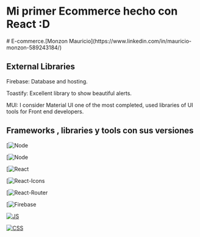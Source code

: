 <h1>Mi primer Ecommerce hecho con React :D</h1>
# E-commerce.[Monzon Mauricio](https://www.linkedin.com/in/mauricio-monzon-589243184/)
<br>
<h2>External Libraries</h2>

Firebase: Database and hosting.

Toastify: Excellent library to show beautiful alerts.

MUI: I consider Material UI one of the most completed, used libraries of UI tools for Front end developers.

## Frameworks , libraries y tools con sus versiones

[![Node](https://img.shields.io/badge/node-%2016.16.0-success)

[![Node](https://img.shields.io/badge/npm-%208.11.0-success)

[![React](https://img.shields.io/badge/react-%2018.2.0-success)

[![React-Icons](https://img.shields.io/badge/react--icons-%5E5.10.3-success)

[![React-Router](https://img.shields.io/badge/react--router--dom-%5E6.3.0-success)

[![Firebase](https://img.shields.io/badge/firebase-%5E9.10.0-success)

[![JS](https://img.shields.io/badge/JavaScript-ES6-success)](https://developer.mozilla.org/en-US/docs/Web/JavaScript)

[![CSS](https://img.shields.io/badge/CSS-success)](https://developer.mozilla.org/en-US/docs/Web/CSS)


